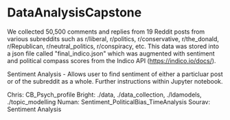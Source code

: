 # DataAnalysisCapstone


We collected 50,500 comments and replies from 19 Reddit posts from various subreddits such as r/liberal, r/politics, r/conservative, r/the_donald, r/Republican, r/neutral_politics, r/conspiracy, etc. This data was stored into a json file called "final_indico.json" which was augmented with sentiment and political compass scores from the Indico API (https://indico.io/docs/).

Sentiment Analysis - Allows user to find sentiment of either a particluar post or of the subreddit as a whole. Further instructions within Jupyter notebook.


Chris: CB_Psych_profile
Bright: ./data, ./data_collection, ./ldamodels, ./topic_modelling
Numan: Sentiment_PoliticalBias_TimeAnalysis
Sourav: Sentiment Analysis
